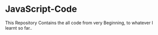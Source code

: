 # JavaScript-Code
This Repository Contains the all code from very Beginning, to whatever I learnt so far..
